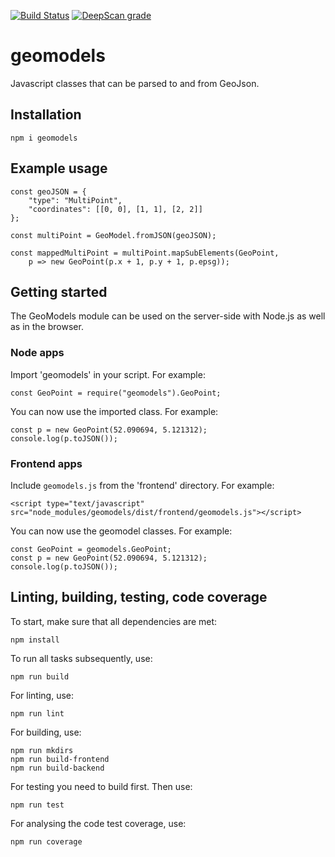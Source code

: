 [![Build Status](https://travis-ci.org/ramonhagenaars/geomodels.svg?branch=master)](https://travis-ci.org/ramonhagenaars/geomodels)
[![DeepScan grade](https://deepscan.io/api/projects/2171/branches/11531/badge/grade.svg)](https://deepscan.io/dashboard#view=project&pid=2171&bid=11531)

# geomodels
Javascript classes that can be parsed to and from GeoJson.

## Installation
```
npm i geomodels
```

## Example usage
```
const geoJSON = {  
    "type": "MultiPoint", 
    "coordinates": [[0, 0], [1, 1], [2, 2]]
};
  
const multiPoint = GeoModel.fromJSON(geoJSON);  

const mappedMultiPoint = multiPoint.mapSubElements(GeoPoint,  
    p => new GeoPoint(p.x + 1, p.y + 1, p.epsg));
```

## Getting started
The GeoModels module can be used on the server-side with Node.js as well as in the browser.

### Node apps
Import 'geomodels' in your script. For example:
```
const GeoPoint = require("geomodels").GeoPoint;
```

You can now use the imported class. For example:
```
const p = new GeoPoint(52.090694, 5.121312);
console.log(p.toJSON());
```

### Frontend apps
Include `geomodels.js` from the 'frontend' directory. For example:
```
<script type="text/javascript" src="node_modules/geomodels/dist/frontend/geomodels.js"></script>
```

You can now use the geomodel classes. For example:
```
const GeoPoint = geomodels.GeoPoint;
const p = new GeoPoint(52.090694, 5.121312);
console.log(p.toJSON());
```

## Linting, building, testing, code coverage
To start, make sure that all dependencies are met:
```
npm install
```

To run all tasks subsequently, use:
```
npm run build
```

For linting, use:
```
npm run lint
```

For building, use:
```
npm run mkdirs
npm run build-frontend
npm run build-backend
```

For testing you need to build first. Then use:
```
npm run test
```

For analysing the code test coverage, use:
```
npm run coverage
```
